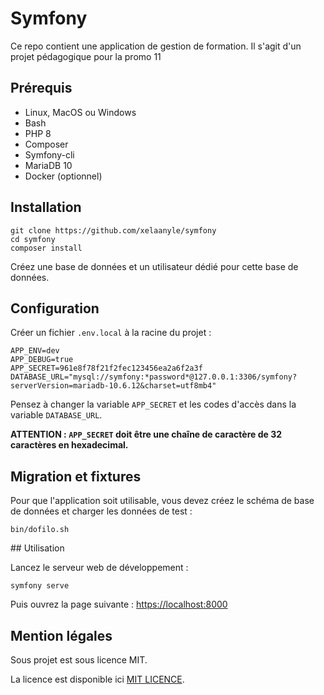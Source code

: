 # Symfony

Ce repo contient une application de gestion de formation.
Il s'agit d'un projet pédagogique pour la promo 11


## Prérequis

- Linux, MacOS ou Windows
- Bash
- PHP 8
- Composer
- Symfony-cli
- MariaDB 10
- Docker (optionnel)

## Installation

```
git clone https://github.com/xelaanyle/symfony
cd symfony
composer install
```

Créez une base de données et un utilisateur dédié pour cette base de données.

## Configuration

Créer un fichier `.env.local` à la racine du projet : 

```
APP_ENV=dev
APP_DEBUG=true
APP_SECRET=961e8f78f21f2fec123456ea2a6f2a3f
DATABASE_URL="mysql://symfony:*password*@127.0.0.1:3306/symfony?serverVersion=mariadb-10.6.12&charset=utf8mb4"
```

Pensez à changer la variable `APP_SECRET` et les codes d'accès dans la variable `DATABASE_URL`.

**ATTENTION : `APP_SECRET` doit être une chaîne de caractère de 32 caractères en hexadecimal.**

## Migration et fixtures

Pour que l'application soit utilisable, vous devez créez le schéma de base de données et charger les données de test :

```
bin/dofilo.sh
```

## Utilisation

Lancez le serveur web de développement :

```
symfony serve
```

Puis ouvrez la page suivante : [https://localhost:8000](https://localhost:8000)

## Mention légales

Sous projet est sous licence MIT.

La licence est disponible ici [MIT LICENCE](LICENCE).
